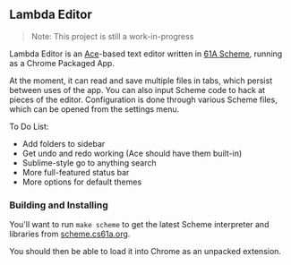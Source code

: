 ## Lambda Editor

> Note: This project is still a work-in-progress

Lambda Editor is an [Ace][]-based text editor written in [61A Scheme][], running
as a Chrome Packaged App.

  [Ace]: https://ace.c9.io
  [61A Scheme]: http://su16.cs61a.org/proj/scheme/scheme-spec.html

At the moment, it can read and save multiple files in tabs, which persist
between uses of the app. You can also input Scheme code to hack at pieces of the
editor. Configuration is done through various Scheme files, which can be opened
from the settings menu.

To Do List:

- Add folders to sidebar
- Get undo and redo working (Ace should have them built-in)
- Sublime-style go to anything search
- More full-featured status bar
- More options for default themes

### Building and Installing

You'll want to run `make scheme` to get the latest Scheme interpreter and
libraries from [scheme.cs61a.org](http://scheme.cs61a.org).

You should then be able to load it into Chrome as an unpacked extension.

